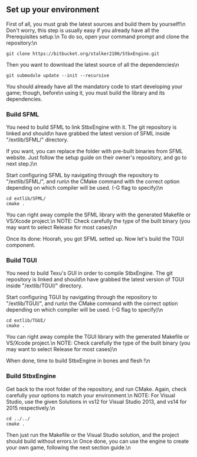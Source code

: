 ## Set up your environment

First of all, you must grab the latest sources and build them by yourself!\n
Don't worry, this step is usually easy if you already have all the Prerequisites setup.\n
To do so, open your command prompt and clone the repository:\n

    git clone https://bitbucket.org/stalker2106/StbxEngine.git

Then you want to download the latest source of all the dependencies\n

    git submodule update --init --recursive

You should already have all the mandatory code to start developing your game; though, before\n
using it, you must build the library and its dependencies.

### Build SFML

You need to build SFML to link StbxEngine with it. The git repository is linked and should\n
have grabbed the latest version of SFML inside "<REPO>/extlib/SFML/" directory.

If you want, you can replace the folder with pre-built binaries from SFML website.
Just follow the setup guide on their owner's repository, and go to next step.)\n

Start configuring SFML by navigating through the repository to "<REPO>/extlib/SFML/", and run\n
the CMake command with the correct option depending on which compiler will be used. (-G flag to specify)\n

    cd extlib/SFML/
    cmake .

You can right away compile the SFML library with the generated Makefile or VS/Xcode project.\n
NOTE: Check carefully the type of the built binary (you may want to select Release for most cases)\n

Once its done: Hoorah, you got SFML setted up. Now let's build the TGUI component.

### Build TGUI

You need to build Texu's GUI in order to compile StbxEngine. The git repository is linked and should\n
have grabbed the latest version of TGUI inside "<REPO>/extlib/TGUI/" directory.

Start configuring TGUI by navigating through the repository to "<REPO>/extlib/TGUI/", and run\n
the CMake command with the correct option depending on which compiler will be used. (-G flag to specify)\n

    cd extlib/TGUI/
    cmake .

You can right away compile the TGUI library with the generated Makefile or VS/Xcode project.\n
NOTE: Check carefully the type of the built binary (you may want to select Release for most cases)\n

When done, time to build StbxEngine in bones and flesh !\n

### Build StbxEngine

Get back to the root folder of the repository, and run CMake. Again, check carefully your options to match your environment.\n
NOTE: For Visual Studio, use the given Solutions in vs12 for Visual Studio 2013, and vs14 for 2015 respectively.\n

    cd ../../
    cmake .

Then just run the Makefile or the Visual Studio solution, and the project should build without errors.\n
Once done, you can use the engine to create your own game, following the next section guide.\n